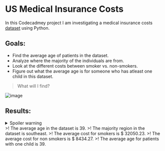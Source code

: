 # US Medical Insurance Costs
In this Codecadmey project I am investigating a medical insurance costs [dataset](https://www.kaggle.com/mirichoi0218/insurance) using Python. 

## Goals:
- Find the average age of patients in the dataset.
- Analyze where the majority of the individuals are from.
- Look at the different costs between smoker vs. non-smokers.
- Figure out what the average age is for someone who has atleast one child in this dataset.

> What will I find?

![image](https://www.psmbrokerage.com/hs-fs/hubfs/weakness%20coupons%20health%20insurance%20meme.jpg?width=450&name=weakness%20coupons%20health%20insurance%20meme.jpg)


## Results:

<details>
  <summary>Spoiler warning</summary>
  
  Spoiler text. Note that it's important to have a space after the summary tag. You should be able to write any markdown you want inside the `<details>` tag... just make sure you close `<details>` afterward.
</details>
>! The average age in the dataset is 39.
>! The majority region in the dataset is southeast.
>! The average cost for smokers is $ 32050.23.
>! The average cost for non smokers is $ 8434.27.
>! The average age for patients with one child is 39.
